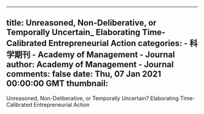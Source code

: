 
---
title: Unreasoned, Non-Deliberative, or Temporally Uncertain_ Elaborating Time-Calibrated Entrepreneurial Action
categories: 
    - 科学期刊
    - Academy of Management - Journal
author: Academy of Management - Journal
comments: false
date: Thu, 07 Jan 2021 00:00:00 GMT
thumbnail: 
---

<div>   
Unreasoned, Non-Deliberative, or Temporally Uncertain? Elaborating Time-Calibrated Entrepreneurial Action  
</div>
            